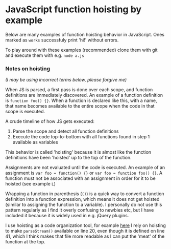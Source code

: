# JavaScript function hoisting by example

Below are many examples of function hoisting behavior in JavaScript. Ones marked as `works` successfuly print 'hi!' without errors.

To play around with these examples (recommended) clone them with git and execute them with e.g. `node a.js`

### Notes on hoisting

*(I may be using incorrect terms below, please forgive me)*

When JS is parsed, a first pass is done over each scope, and function definitions are immediately discovered. An example of a function definition is `function foo() {}`. When a function is declared like this, with a name, that name becomes available to the entire scope when the code in that scope is executed.

A crude timeline of how JS gets executed:

1. Parse the scope and detect all function definitions
2. Execute the code top-to-bottom with all functions found in step 1 available as variables

This behavior is called 'hoisting' because it is almost like the function definitions have been 'hoisted' up to the top of the function.

Assignments are not evaluated until the code is executed. An example of an assignment is `var foo = function() {}` or `var foo = function foo() {}`. A function must not be associated with an assignment in order for it to be hoisted (see example `L`)

Wrapping a function in parenthesis (`()`) is a quick way to convert a function definition into a function expression, which means it does not get hoisted (similar to assigning the function to a variable). I personally do not use this pattern regularly as I find it overly confusing to newbies etc, but I have included it because it is widely used in e.g. jQuery plugins.

I use hoisting as a code organization tool, for example [here](https://github.com/maxogden/dat/blob/4cb75247f181bb1d9a8d312d0d2ff5462d8d2698/lib/write-stream.js#L17) I rely on hoisting to make `parseStream()` available on line 20, even though it is defined on line 41, which I think makes that file more readable as I can put the 'meat' of the function at the top.